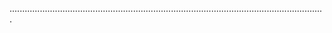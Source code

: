.............................................................................................................................
